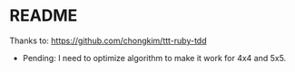 # README

Thanks to:
https://github.com/chongkim/ttt-ruby-tdd

* Pending:
I need to optimize algorithm to make it work for 4x4 and 5x5.